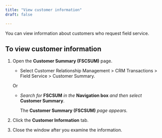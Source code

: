 ```yaml
---
title: "View customer information"
draft: false

---
```


You can view information about customers who request field service.

## To view customer information

1.  Open the **Customer Summary (FSCSUM)** page.

    -  Select Customer Relationship Management > CRM Transactions > Field Service > Customer Summary.

    Or

    -  *Search for* **FSCSUM** *in the* **Navigation box** *and then select* **Customer Summary**.

        The **Customer Summary (FSCSUM)** *page appears.*

2.  Click the **Customer Information** tab.

3.  Close the window after you examine the information.